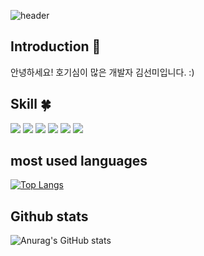
![header](https://capsule-render.vercel.app/api?type=wave&&color=random&height=300&section=header&text=Hello!%20I'm%20sunmi&fontSize=90&animation=twinkling&fontAlignY=40)


## Introduction :raised_hands:
안녕하세요! 호기심이 많은 개발자 김선미입니다. :)

 ## Skill :four_leaf_clover:
  <img src="https://img.shields.io/badge/html5-E34F26?style=flat&logo=html5&logoColor=white"/>
  <img src="https://img.shields.io/badge/css3-1572B6?style=flat&logo=css3&logoColor=white"/>
  <img src="https://img.shields.io/badge/javascript-F7DF1E?style=flat&logo=javascript&logoColor=white"/>
  <img src="https://img.shields.io/badge/styledcomponents-DB7093?style=flat&logo=styledcomponents&logoColor=white"/>
  <img src="https://img.shields.io/badge/React-61DAFB?style=flat&logo=React&logoColor=white"/>
  <img src="https://img.shields.io/badge/Redux-764ABC?style=flat&logo=Redux&logoColor=white"/>

## most used languages
[![Top Langs](https://github-readme-stats.vercel.app/api/top-langs/?username=27Lia&langs_count=8)](https://github.com/27Lia/github-readme-stats)

## Github stats
![Anurag's GitHub stats](https://github-readme-stats.vercel.app/api?username=27Lia&show_icons=true&theme=dark)
